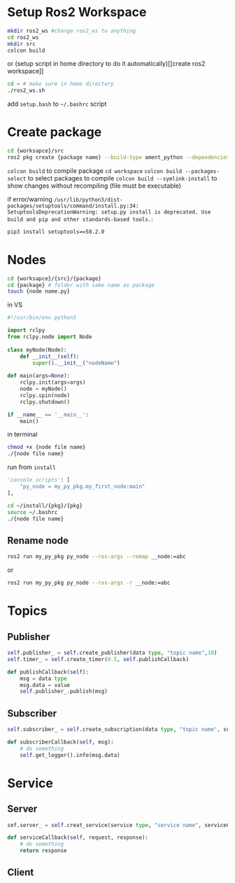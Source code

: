 # Setup Ros2 Workspace
```bash
mkdir ros2_ws #change ros2_ws to anything
cd ros2_ws
mkdir src
colcon build
```
or (setup script in home directory to do it automatically)[[create ros2 workspace]]
```bash
cd ~ # make sure in home directory
./ros2_ws.sh
```
add `setup.bash` to `~/.bashrc` script
# Create package
```bash
cd {worksapce}/src
ros2 pkg create {package name} --build-type ament_python --dependencies rclpy
```
`colcon build` to compile package `cd workspace`
`colcon build --packages-select` to select packages to compile
`colcon build --symlink-install` to show changes without recompiling (file  must be executable)

if error/warning `/usr/lib/python3/dist-packages/setuptools/command/install.py:34: SetuptoolsDeprecationWarning: setup.py install is deprecated. Use build and pip and other standards-based tools.`:
```bash
pip3 install setuptools==58.2.0
```
# Nodes
```bash
cd {worksapce}/{src}/{package}
cd {package} # folder with same name as package
touch {node name.py}
```
in VS 
```python
#!/usr/bin/env python3

import rclpy
from rclpy.node import Node
  
class myNode(Node):
	def __init__(self):
		super().__init__("nodeName")  
  
def main(args=None):
	rclpy.init(args=args)
	node = myNode()
	rclpy.spin(node)
	rclpy.shutdown()

if __name__ == '__main__':
	main()
```
in terminal
```bash
chmod +x {node file name}
./{node file name}
```
run from `install`
```python
'console_scripts': [
	"py_node = my_py_pkg.my_first_node:main"
],
```

```bash
cd ~/install/{pkg}/{pkg}
source ~/.bashrc
./{node file name}
```
## Rename node
```bash
ros2 run my_py_pkg py_node --ros-args --remap __node:=abc
```
or 
```bash
ros2 run my_py_pkg py_node --ros-args -r __node:=abc
```

# Topics
## Publisher
```python
self.publisher_ = self.create_publisher(data type, "topic name",10)
self.timer_ = self.create_timer(0.5, self.publishCallback)

def publishCallback(self):
	msg = data type
	msg.data = value
	self.publisher_.publish(msg)
```
## Subscriber
```python
self.subscriber_ = self.create_subscription(data type, "topic name", subscriberCallback, 10)

def subscriberCallback(self, msg):
	# do something
	self.get_logger().info(msg.data)
```

# Service
## Server
```python
sef.server_ = self.creat_service(service type, "service name", serviceCallback)

def serviceCallback(self, request, response):
	# do something
	return response
```

## Client
```python

```
